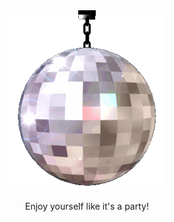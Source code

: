 <div align="center">
   <img src="./media/discoball.gif" width="50%" align="start" />
   <p>Enjoy yourself like it's a party!</p>
</div>